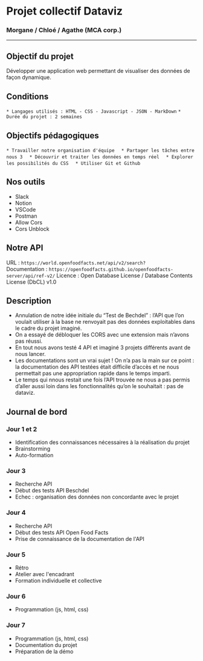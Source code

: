 # Projet collectif Dataviz  
### Morgane / Chloé / Agathe (MCA corp.)

-----------------------------------------------------------------

## Objectif du projet

Développer une application web permettant de visualiser des données de façon dynamique.  

## Conditions 

`* Langages utilisés : HTML - CSS - Javascript - JSON - MarkDown`
`* Durée du projet : 2 semaines`

## Objectifs pédagogiques

`* Travailler notre organisation d'équipe  `
`* Partager les tâches entre nous 3  `
`* Découvrir et traiter les données en temps réel  `
`* Explorer les possibilités du CSS  `
`* Utiliser Git et Github  `

## Nos outils
* Slack
* Notion
* VSCode
* Postman
* Allow Cors
* Cors Unblock

## Notre API
URL : `https://world.openfoodfacts.net/api/v2/search?`  
Documentation : `https://openfoodfacts.github.io/openfoodfacts-server/api/ref-v2/`
Licence : Open Database License / Database Contents License (DbCL) v1.0


## Description
- Annulation de notre idée initiale du “Test de Bechdel” : l’API que l’on voulait utiliser à la base ne renvoyait pas des données exploitables dans le cadre du projet imaginé. 
- On a essayé de débloquer les CORS avec une extension mais n’avons pas réussi.
- En tout nous avons testé 4 API et imaginé 3 projets différents avant de nous lancer.
- Les documentations sont un vrai sujet ! On n’a pas la main sur ce point : la documentation des API testées était difficile d’accès et ne nous permettait pas une appropriation rapide dans le temps imparti.
- Le temps qui nnous restait une fois l’API trouvée ne nous a pas permis d’aller aussi loin dans les fonctionnalités qu’on le souhaitait : pas de dataviz.

## Journal de bord 

### Jour 1 et 2
- Identification des connaissances nécessaires à la réalisation du projet
- Brainstorming 
- Auto-formation

### Jour 3
- Recherche API
- Début des tests API Beschdel
- Echec : organisation des données non concordante avec le projet

### Jour 4
- Recherche API 
- Début des tests API Open Food Facts
- Prise de connaissance de la documentation de l'API

### Jour 5
- Rétro
- Atelier avec l'encadrant
- Formation individuelle et collective

### Jour 6
- Programmation (js, html, css)

### Jour 7
- Programmation (js, html, css)
- Documentation du projet
- Préparation de la démo





